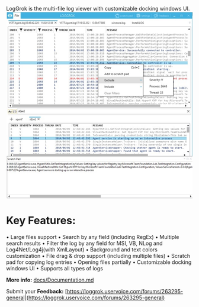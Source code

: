 LogGrok is the multi-file log viewer with customizable docking windows UI.
![](docs/Home_mainPage.jpg) 
# Key Features:
•	Large files support
•	Search by any field (including RegEx)
•	Multiple search results
•	Filter the log by any field for MSI, VB, NLog and Log4Net/Log4j(with XmlLayout)
•	Background and text colors customization
•	File drag & drop support (including multiple files)
•	Scratch pad for copying log entries
•	Opening files partially
•	Customizable docking windows UI
•	Supports all types of logs

**More info:** [docs/Documentation.md](docs/Documentation.md)

Submit your **Feedback:** [https://loggrok.uservoice.com/forums/263295-general](https://loggrok.uservoice.com/forums/263295-general)

